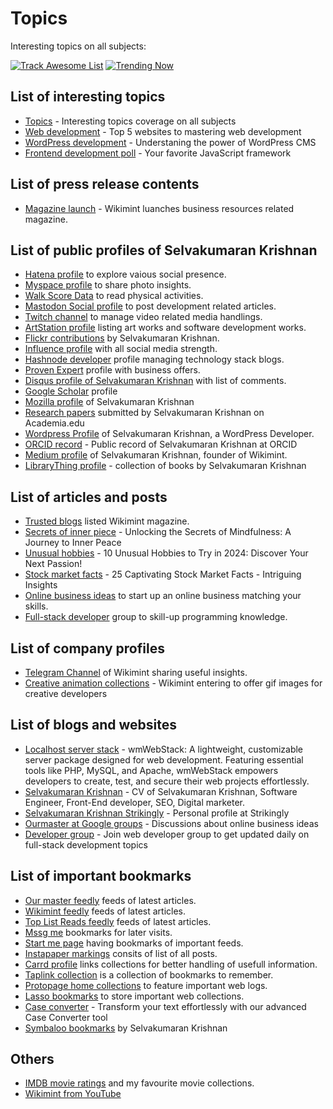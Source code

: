 # Topics

Interesting topics on all subjects:

[![Track Awesome List](https://www.trackawesomelist.com/badge.svg)](https://www.trackawesomelist.com/selvaklnc/topics)  [![Trending Now](https://img.shields.io/badge/View_on_GitHub-Click_here-blue.svg)](https://github.com/trending)


## List of interesting topics

* [Topics](https://selvaklnc.github.io/topics/) - Interesting topics coverage on all subjects
* [Web development](https://docs.google.com/spreadsheets/d/1JEZEvXD6ffsrAihui59pl5SU86y_zfrPLH8KkYxfzD4/edit?gid=0#gid=0) - Top 5 websites to mastering web development
* [WordPress development](https://docs.google.com/document/d/1t8Af6dCM1JrVYLeepSNkxgBlpYcUlhRuZ3GXVqpibj4/edit) - Understaning the power of WordPress CMS
* [Frontend development poll](https://docs.google.com/forms/d/e/1FAIpQLSfYrvYXnuGTsr4bJb0USQtlNi5nr7_CQuIILz5SZ_c7LYE62Q/viewform) - Your favorite JavaScript framework

## List of press release contents

* [Magazine launch](https://www.prlog.org/13028884-wikimint-launches-new-online-magazine-for-business-and-resources.html) - Wikimint luanches business resources related magazine.

## List of public profiles of Selvakumaran Krishnan

* [Hatena profile](https://profile.hatena.ne.jp/selvaklnc/) to explore vaious social presence.
* [Myspace profile](https://myspace.com/selvaklnc) to share photo insights.
* [Walk Score Data](https://www.walkscore.com/people/202468379818/selvakumaran-krishnan) to read physical activities.
* [Mastodon Social profile](https://mastodon.social/@selvakumarankrishnan) to post development related articles.
* [Twitch channel](https://www.twitch.tv/selvaklnc/about) to manage video related media handlings. 
* [ArtStation profile](https://www.artstation.com/selvaklnc) listing art works and software development works.
* [Flickr contributions](https://www.flickr.com/people/selvakumarank/) by Selvakumaran Krishnan.
* [Influence profile](https://influence.co/selvaklnc) with all social media strength.
* [Hashnode developer](https://hashnode.com/@selvakumarankrishnan) profile managing technology stack blogs.
* [Proven Expert](https://www.provenexpert.com/en-us/selvakumaran-krishnan/) profile with business offers.
* [Disqus profile of Selvakumaran Krishnan](https://disqus.com/by/selvaklnc/about/) with list of comments.
* [Google Scholar](https://scholar.google.com/citations?user=vc-N3msAAAAJ&hl=en) profile
* [Mozilla profile](https://support.mozilla.org/en-US/user/selvaklnc/) of Selvakumaran Krishnan
* [Research papers](https://annamalai.academia.edu/SelvakumaranKrishnan) submitted by Selvakumaran Krishnan on Academia.edu
* [Wordpress Profile](https://profiles.wordpress.org/selvaklnc/) of Selvakumaran Krishnan, a WordPress Developer.
* [ORCID record](https://orcid.org/0009-0000-8447-0285) - Public record of Selvakumaran Krishnan at ORCID
* [Medium profile](https://medium.com/@selvakumarankrishnan/about) of Selvakumaran Krishnan, founder of Wikimint.
* [LibraryThing profile](https://www.librarything.com/profile/selvaklnc) - collection of books by Selvakumaran Krishnan

## List of articles and posts

* [Trusted blogs](https://www.trusted-blogs.com/magazin/blog/dvlLJ9) listed Wikimint magazine.
* [Secrets of inner piece](https://www.tumblr.com/magazinechronicles/732720366640939008/unlocking-the-secrets-of-mindfulness-a-journey-to?source=share) - Unlocking the Secrets of Mindfulness: A Journey to Inner Peace
* [Unusual hobbies](https://www.reddit.com/r/wikimintcreations/comments/1cuxctj/10_unusual_hobbies_to_try_in_2024_discover_your/) - 10 Unusual Hobbies to Try in 2024: Discover Your Next Passion!
* [Stock market facts](https://www.wikimint.com/2024/01/interesting-facts-about-stock-market.html) - 25 Captivating Stock Market Facts - Intriguing Insights
* [Online business ideas](https://groups.google.com/g/ourmaster/c/VNygVkcCQLw) to start up an online business matching your skills.
* [Full-stack developer](https://groups.google.com/g/fullstackwebdev/c/njUAZJvXMQk) group to skill-up programming knowledge.

## List of company profiles

* [Telegram Channel](https://t.me/wikimintcreations) of Wikimint sharing useful insights.
* [Creative animation collections](https://giphy.com/channel/wikimint) - Wikimint entering to offer gif images for creative developers

## List of blogs and websites

* [Localhost server stack](https://webstack.wikimint.com) - wmWebStack: A lightweight, customizable server package designed for web development. Featuring essential tools like PHP, MySQL, and Apache, wmWebStack empowers developers to create, test, and secure their web projects effortlessly.
* [Selvakumaran Krishnan](https://selvakumaran.is-a.dev/) - CV of Selvakumaran Krishnan, Software Engineer, Front-End developer, SEO, Digital marketer.
* [Selvakumaran Krishnan Strikingly](https://ourmaster.mystrikingly.com/) - Personal profile at Strikingly
* [Ourmaster at Google groups](https://groups.google.com/g/ourmaster) - Discussions about online business ideas
* [Developer group](https://groups.google.com/g/fullstackwebdev) - Join web developer group to get updated daily on full-stack development topics

## List of important bookmarks

* [Our master feedly](https://feedly.com/i/subscription/feed%2Fhttps%3A%2F%2Fourmaster.wordpress.com%2Ffeed%2Fatom%2F) feeds of latest articles.
* [Wikimint feedly](https://feedly.com/i/subscription/feed%2Fhttps%3A%2F%2Fwww.wikimint.com%2Ffeeds%2Fposts%2Fdefault) feeds of latest articles.
* [Top List Reads feedly](https://feedly.com/i/subscription/feed%2Fhttps%3A%2F%2Ftop-list-reads.blogspot.com%2Ffeeds%2Fposts%2Fdefault) feeds of latest articles. 
* [Mssg me](https://mssg.me/1fcxc) bookmarks for later visits.
* [Start me page](https://start.me/p/n70XwM/start-page) having bookmarks of important feeds.
* [Instapaper markings](https://www.instapaper.com/p/ourmaster) consits of list of all posts.
* [Carrd profile](https://ourmaster.carrd.co/) links collections for better handling of usefull information.
* [Taplink collection](https://taplink.cc/ourmaster) is a collection of bookmarks to remember.
* [Protopage home collections](https://www.protopage.com/selvaklnc) to feature important web logs.
* [Lasso bookmarks](https://www.lasso.net/go/link/0f9ICl) to store important web collections.
* [Case converter](https://www.linkedin.com/feed/update/urn:li:activity:7195453146377166848) - Transform your text effortlessly with our advanced Case Converter tool
* [Symbaloo bookmarks](https://www.symbaloo.com/mix/selvaklnc) by Selvakumaran Krishnan  

## Others

* [IMDB movie ratings](https://www.imdb.com/user/ur188079319/) and my favourite movie collections.
* [Wikimint from YouTube](https://www.youtube.com/redirect?q=https://www.wikimint.com/p/about.html)
